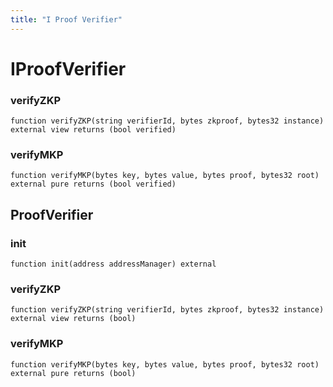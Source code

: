```yaml
---
title: "I Proof Verifier"
---
```


# IProofVerifier

### verifyZKP

```solidity
function verifyZKP(string verifierId, bytes zkproof, bytes32 instance) external view returns (bool verified)
```

### verifyMKP

```solidity
function verifyMKP(bytes key, bytes value, bytes proof, bytes32 root) external pure returns (bool verified)
```

## ProofVerifier

### init

```solidity
function init(address addressManager) external
```

### verifyZKP

```solidity
function verifyZKP(string verifierId, bytes zkproof, bytes32 instance) external view returns (bool)
```

### verifyMKP

```solidity
function verifyMKP(bytes key, bytes value, bytes proof, bytes32 root) external pure returns (bool)
```